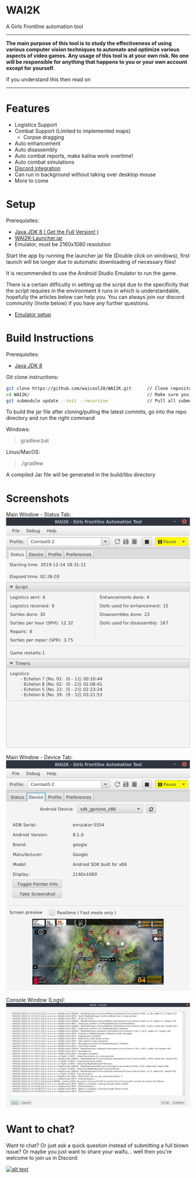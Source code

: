 # WAI2K

A Girls Frontline automation tool

---
**The main purpose of this tool is to study the effectiveness of using various computer vision techniques 
to automate and optimize various aspects of video games. Any usage of this tool is at your own risk. 
No one will be responsible for anything that happens to you or your own account except for yourself.**

If you understand this then read on

---

# Features

- Logistics Support
- Combat Support (Limited to implemented maps)
  - Corpse dragging
- Auto enhancement
- Auto disassembly
- Auto combat reports, make kalina work overtime!
- Auto combat simulations
- [Discord integration](https://github.com/waicool20/WAI2K/wiki/Discord-Integration)
- Can run in background without taking over desktop mouse
- More to come

# Setup

Prerequisites:

* [Java JDK 8 ( Get the Full Version! )](https://bell-sw.com/pages/java-8u252/)
* [WAI2K-Launcher.jar](https://github.com/waicool20/WAI2K/releases/latest)
* Emulator, must be 2160x1080 resolution

Start the app by running the launcher jar file (Double click on windows), first launch will be longer due to automatic downloading of necessary files!

It is recommended to use the Android Studio Emulator to run the game.

There is a certain difficulty in setting up the script due to the specificity that the script requires in the environment it runs in
which is understandable, hopefully the articles below can help you.
You can always join our discord community (Invite below) if you have any further questions.

- [Emulator setup](https://github.com/waicool20/WAI2K/wiki#emulator-setup)

# Build Instructions

Prerequisites: 

* [Java JDK 8](http://www.oracle.com/technetwork/java/javase/downloads/jdk8-downloads-2133151.html)

Git clone instructions: 

```bash
git clone https://github.com/waicool20/WAI2K.git      // Clone repository, replace with ssh url if you prefer that  
cd WAI2K/                                             // Make sure you are in the WAI2K directory
git submodule update --init --recursive               // Pull all submodules, this includes the utility library and cvauto
```

To build the jar file after cloning/pulling the latest commits, go into the repo directory and run the right command

Windows:

> gradlew.bat

Linux/MacOS:

> ./gradlew

A compiled Jar file will be generated in the build/libs directory

# Screenshots

Main Window - Status Tab:  
![Main Window - Status Tab](screenshots/main-status.png?raw=true)

Main Window - Device Tab:  
![Main Window - Device Tab](screenshots/main-device.png?raw=true)

Console Window (Logs):  
![Console Window](screenshots/console.png?raw=true)

# Want to chat?

Want to chat? Or just ask a quick question instead of submitting a full blown issue? Or maybe you just want to share your waifu...
well then you're welcome to join us in Discord:
 
[<img src="https://discordapp.com/assets/fc0b01fe10a0b8c602fb0106d8189d9b.png" alt="alt text" width="200px">](https://discord.gg/2tt5Der)



